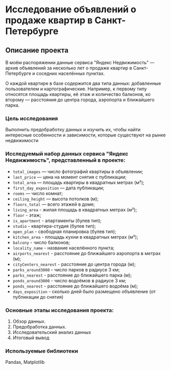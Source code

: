 # Исследование объявлений о продаже квартир в Санкт-Петербурге

## Описание проекта
В моём распоряжении данные сервиса "Яндекс Недвижимость" — архив объявлений за несколько лет о продаже квартир в Санкт-Петербурге и соседних населённых пунктах.

О каждой квартире в базе содержится два типа данных: добавленные пользователем и картографические. Например, к первому типу относятся площадь квартиры, её этаж и количество балконов, ко второму — расстояния до центра города, аэропорта и ближайшего парка.

### Цель исследования
Выполнить предобработку данных и изучить их, чтобы найти интересные особенности и зависимости, которые существуют на рынке недвижимости

### Исследуемый набор данных сервиса "Яндекс Недвижимость", представленный в проекте:
* `total_images` — число фотографий квартиры в объявлении;
* `last_price` — цена на момент снятия с публикации; 
* `total_area` — площадь квартиры в квадратных метрах (м²);
* `first_day_exposition` — дата публикации;
* `rooms` — число комнат;
* `ceiling_height` — высота потолков (м);
* `floors_total` — всего этажей в доме;
* `living_area` - жилая площадь в квадратных метрах (м²);
* `floor` - этаж;
* `is_apartment` - апартаменты (булев тип);
* `studio` - квартира-студия (булев тип);
* `open_plan` - свободная планировка (булев тип);
* `kitchen_area` - площадь кухни в квадратных метрах (м²);
* `balcony` - число балконов;
* `locality_name` - название населённого пункта;
* `airports_nearest` - расстояние до ближайшего аэропорта в метрах (м);
* `cityCenters_nearest` - расстояние до центра города (м);
* `parks_around3000` - число парков в радиусе 3 км;
* `parks_nearest` - расстояние до ближайшего парка (м);
* `ponds_around3000` - число водоёмов в радиусе 3 км;
* `ponds_nearest` - расстояние до ближайшего водоёма (м);
* `days_exposition` - сколько дней было размещено объявление (от публикации до снятия)

### Основные этапы исследования проекта:
1. Обзор данных.
2. Предобработка данных.
3. Исследовательский анализ данных 
4. Итоговый вывод

### Используемые библиотеки
Pandas, Matplotlib
